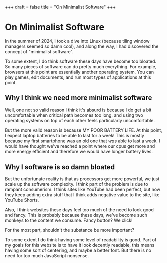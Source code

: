 +++
draft = false
title = "On Minimalist Software"
+++
# On Minimalist Software

In the summer of 2024, I took a dive into Linux (because tiling window managers seemed so damn cool), and along the way, I had discovered the concept of "minimalist software".

To some extent, I do think software these days have become too bloated. So many pieces of software can do pretty much everything. For example, browsers at this point are essentially another operating system. You can play games, edit documents, and run most types of applications at this point.

## Why I think we need more minimalist software
Well, one not so valid reason I think it's absurd is because I do get a bit uncomfortable when critical path becomes too long, and using two operating systems on top of each other feels particularly uncomfortable. 

But the more valid reason is because MY POOR BATTERY LIFE. At this point, I expect laptop batteries to be able to last for a week! This is mostly because my first smartphone was an old one that *was* able to last a week. I would have thought we've reached a point where our cpus get more and more energy efficient and therefore we would have longer battery lives.

## Why I software is so damn bloated

But the unfortunate reality is that as processors get more powerful, we just scale up the software complexity. I think part of the problem is due to rampant consumerism. I think sites like YouTube had been perfect, but now they keep adding extra stuff that I think adds negative value to the site, like YouTube Shorts.

Also, I think websites these days feel too much of the need to look good and fancy. This is probably because these days, we've become such monkeys to the content we consume. Fancy button? We click! 

For the most part, shouldn't the substance be more important? 

To some extent I do think having some level of readability is good. Part of my goals for this website is to have it look decently readable, this means having some sort of centering, and maybe a better font. But there is no need for too much JavaScript nonsense. 





